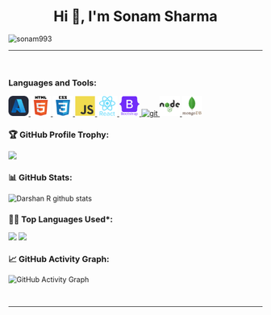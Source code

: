 <h1 align="center">Hi 👋, I'm Sonam Sharma</h1>
<p align="left"> <img src="https://komarev.com/ghpvc/?username=sonam993&label=Profile%20views&color=0e75b6&style=flat" alt="sonam993" /> </p>
<!--
*sonam993* is a ✨ special ✨ repository because its `README.md` (this file) appears on your GitHub profile.
 
Here are some ideas to get you started:
 
 
- 🔭 I’m currently working on -->
- 🌱 I’m Senior Software Engineer In Test with hands on experince in functional and API automation framework (Selenium , Protactor,Rest Assured API, Cypress)
- 😄 Pronouns: She/Her
<!-- - ⚡ Fun fact: ... -->
 
<hr>
<br>
 
<h3 align="left">Languages and Tools:</h3> 
<a href="https://azure.microsoft.com/en-in/products/devops" target="_blank"> <img src="https://github.com/tandpfun/skill-icons/blob/main/icons/Azure-Dark.svg" alt="azure" width="40" height="40"/> </a>
<a href="https://www.w3.org/html/" target="_blank"> <img src="https://raw.githubusercontent.com/devicons/devicon/master/icons/html5/html5-original-wordmark.svg" alt="html5" width="40" height="40"/> </a>
<a href="https://www.w3schools.com/css/" target="_blank"> <img src="https://raw.githubusercontent.com/devicons/devicon/master/icons/css3/css3-original-wordmark.svg" alt="css3" width="40" height="40"/> </a> 
<a href="https://developer.mozilla.org/en-US/docs/Web/JavaScript" target="_blank"> <img src="https://raw.githubusercontent.com/devicons/devicon/master/icons/javascript/javascript-original.svg" alt="javascript" width="40" height="40"/> </a> 
</a> <a href="https://reactjs.org/" target="_blank"> <img src="https://raw.githubusercontent.com/devicons/devicon/master/icons/react/react-original-wordmark.svg" alt="react" width="40" height="40"/> </a> 
<a href="https://getbootstrap.com" target="_blank"> <img src="https://raw.githubusercontent.com/devicons/devicon/master/icons/bootstrap/bootstrap-plain-wordmark.svg" alt="bootstrap" width="40" height="40"/> </a>
<a href="https://git-scm.com/" target="_blank"> <img src="https://www.vectorlogo.zone/logos/git-scm/git-scm-icon.svg" alt="git" width="40" height="40"/> </a> 
<a href="https://nodejs.org" target="_blank"> <img src="https://raw.githubusercontent.com/devicons/devicon/master/icons/nodejs/nodejs-original-wordmark.svg" alt="nodejs" width="40" height="40"/> </a>
<a href="https://www.mongodb.com/" target="_blank"> <img src="https://raw.githubusercontent.com/devicons/devicon/master/icons/mongodb/mongodb-original-wordmark.svg" alt="mongodb" width="40" height="40"/> </a>
 
 
<!-- Profile Trophy -->
### 🏆 GitHub Profile Trophy:
<a href="https://github.com/ryo-ma/github-profile-trophy">
<img width=800 src="https://github-profile-trophy.vercel.app/?usernameanurag-creator&column=8&theme=darkhub&no-frame=true&no-bg=true"/>
</a>
 
 
<!--   Stats -->
### 📊 GitHub Stats:
![Darshan R github stats](https://github-readme-stats.vercel.app/api?username=anurag-creator&theme=nord&show_icons=true&count_private=true)

<!--   Top Languages Using -->
### 👨‍💻 Top Languages Used*:
![](https://github-profile-summary-cards.vercel.app/api/cards/repos-per-language?username=anurag-creator&theme=nord_dark)
![](https://github-profile-summary-cards.vercel.app/api/cards/most-commit-language?username=anurag-creator&theme=nord_dark)
 
 
<!--   GitHub stats graph -->
### 📈 GitHub Activity Graph:
![GitHub Activity Graph](https://activity-graph.herokuapp.com/graph?username=anurag-creator&theme=github)
 
<br> 
<hr>
<br>
